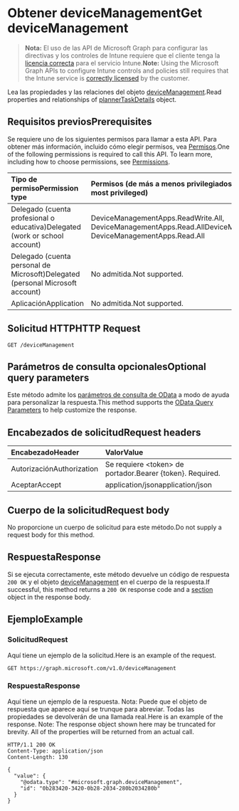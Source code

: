 # <a name="get-devicemanagement"></a><span data-ttu-id="004b7-101">Obtener deviceManagement</span><span class="sxs-lookup"><span data-stu-id="004b7-101">Get deviceManagement</span></span>

> <span data-ttu-id="004b7-102">**Nota:** El uso de las API de Microsoft Graph para configurar las directivas y los controles de Intune requiere que el cliente tenga la [licencia correcta](https://go.microsoft.com/fwlink/?linkid=839381) para el servicio Intune.</span><span class="sxs-lookup"><span data-stu-id="004b7-102">**Note:** Using the Microsoft Graph APIs to configure Intune controls and policies still requires that the Intune service is [correctly licensed](https://go.microsoft.com/fwlink/?linkid=839381) by the customer.</span></span>

<span data-ttu-id="004b7-103">Lea las propiedades y las relaciones del objeto [deviceManagement](../resources/intune_auditing_devicemanagement.md).</span><span class="sxs-lookup"><span data-stu-id="004b7-103">Read properties and relationships of [plannerTaskDetails](../resources/intune_auditing_devicemanagement.md) object.</span></span>
## <a name="prerequisites"></a><span data-ttu-id="004b7-104">Requisitos previos</span><span class="sxs-lookup"><span data-stu-id="004b7-104">Prerequisites</span></span>
<span data-ttu-id="004b7-p101">Se requiere uno de los siguientes permisos para llamar a esta API. Para obtener más información, incluido cómo elegir permisos, vea [Permisos](../../../concepts/permissions_reference.md).</span><span class="sxs-lookup"><span data-stu-id="004b7-p101">One of the following permissions is required to call this API. To learn more, including how to choose permissions, see [Permissions](../../../concepts/permissions_reference.md).</span></span>

|<span data-ttu-id="004b7-107">Tipo de permiso</span><span class="sxs-lookup"><span data-stu-id="004b7-107">Permission type</span></span>|<span data-ttu-id="004b7-108">Permisos (de más a menos privilegiados)</span><span class="sxs-lookup"><span data-stu-id="004b7-108">Permissions (from least to most privileged)</span></span>|
|:---|:---|
|<span data-ttu-id="004b7-109">Delegado (cuenta profesional o educativa)</span><span class="sxs-lookup"><span data-stu-id="004b7-109">Delegated (work or school account)</span></span>|<span data-ttu-id="004b7-110">DeviceManagementApps.ReadWrite.All, DeviceManagementApps.Read.All</span><span class="sxs-lookup"><span data-stu-id="004b7-110">DeviceManagementApps.ReadWrite.All, DeviceManagementApps.Read.All</span></span>|
|<span data-ttu-id="004b7-111">Delegado (cuenta personal de Microsoft)</span><span class="sxs-lookup"><span data-stu-id="004b7-111">Delegated (personal Microsoft account)</span></span>|<span data-ttu-id="004b7-112">No admitida.</span><span class="sxs-lookup"><span data-stu-id="004b7-112">Not supported.</span></span>|
|<span data-ttu-id="004b7-113">Aplicación</span><span class="sxs-lookup"><span data-stu-id="004b7-113">Application</span></span>|<span data-ttu-id="004b7-114">No admitida.</span><span class="sxs-lookup"><span data-stu-id="004b7-114">Not supported.</span></span>|

## <a name="http-request"></a><span data-ttu-id="004b7-115">Solicitud HTTP</span><span class="sxs-lookup"><span data-stu-id="004b7-115">HTTP Request</span></span>
<!-- {
  "blockType": "ignored"
}
-->
``` http
GET /deviceManagement
```

## <a name="optional-query-parameters"></a><span data-ttu-id="004b7-116">Parámetros de consulta opcionales</span><span class="sxs-lookup"><span data-stu-id="004b7-116">Optional query parameters</span></span>
<span data-ttu-id="004b7-117">Este método admite los [parámetros de consulta de OData](https://developer.microsoft.com/es-ES/graph/docs/overview/query_parameters) a modo de ayuda para personalizar la respuesta.</span><span class="sxs-lookup"><span data-stu-id="004b7-117">This method supports the [OData Query Parameters](https://developer.microsoft.com/es-ES/graph/docs/overview/query_parameters) to help customize the response.</span></span>
## <a name="request-headers"></a><span data-ttu-id="004b7-118">Encabezados de solicitud</span><span class="sxs-lookup"><span data-stu-id="004b7-118">Request headers</span></span>
|<span data-ttu-id="004b7-119">Encabezado</span><span class="sxs-lookup"><span data-stu-id="004b7-119">Header</span></span>|<span data-ttu-id="004b7-120">Valor</span><span class="sxs-lookup"><span data-stu-id="004b7-120">Value</span></span>|
|:---|:---|
|<span data-ttu-id="004b7-121">Autorización</span><span class="sxs-lookup"><span data-stu-id="004b7-121">Authorization</span></span>|<span data-ttu-id="004b7-122">Se requiere &lt;token&gt; de portador.</span><span class="sxs-lookup"><span data-stu-id="004b7-122">Bearer {token}. Required.</span></span>|
|<span data-ttu-id="004b7-123">Aceptar</span><span class="sxs-lookup"><span data-stu-id="004b7-123">Accept</span></span>|<span data-ttu-id="004b7-124">application/json</span><span class="sxs-lookup"><span data-stu-id="004b7-124">application/json</span></span>|

## <a name="request-body"></a><span data-ttu-id="004b7-125">Cuerpo de la solicitud</span><span class="sxs-lookup"><span data-stu-id="004b7-125">Request body</span></span>
<span data-ttu-id="004b7-126">No proporcione un cuerpo de solicitud para este método.</span><span class="sxs-lookup"><span data-stu-id="004b7-126">Do not supply a request body for this method.</span></span>

## <a name="response"></a><span data-ttu-id="004b7-127">Respuesta</span><span class="sxs-lookup"><span data-stu-id="004b7-127">Response</span></span>
<span data-ttu-id="004b7-128">Si se ejecuta correctamente, este método devuelve un código de respuesta `200 OK` y el objeto [deviceManagement](../resources/intune_auditing_devicemanagement.md) en el cuerpo de la respuesta.</span><span class="sxs-lookup"><span data-stu-id="004b7-128">If successful, this method returns a `200 OK` response code and a [section](../resources/intune_auditing_devicemanagement.md) object in the response body.</span></span>

## <a name="example"></a><span data-ttu-id="004b7-129">Ejemplo</span><span class="sxs-lookup"><span data-stu-id="004b7-129">Example</span></span>
### <a name="request"></a><span data-ttu-id="004b7-130">Solicitud</span><span class="sxs-lookup"><span data-stu-id="004b7-130">Request</span></span>
<span data-ttu-id="004b7-131">Aquí tiene un ejemplo de la solicitud.</span><span class="sxs-lookup"><span data-stu-id="004b7-131">Here is an example of the request.</span></span>
``` http
GET https://graph.microsoft.com/v1.0/deviceManagement
```

### <a name="response"></a><span data-ttu-id="004b7-132">Respuesta</span><span class="sxs-lookup"><span data-stu-id="004b7-132">Response</span></span>
<span data-ttu-id="004b7-p102">Aquí tiene un ejemplo de la respuesta. Nota: Puede que el objeto de respuesta que aparece aquí se trunque para abreviar. Todas las propiedades se devolverán de una llamada real.</span><span class="sxs-lookup"><span data-stu-id="004b7-p102">Here is an example of the response. Note: The response object shown here may be truncated for brevity. All of the properties will be returned from an actual call.</span></span>
``` http
HTTP/1.1 200 OK
Content-Type: application/json
Content-Length: 130

{
  "value": {
    "@odata.type": "#microsoft.graph.deviceManagement",
    "id": "0b283420-3420-0b28-2034-280b2034280b"
  }
}
```



